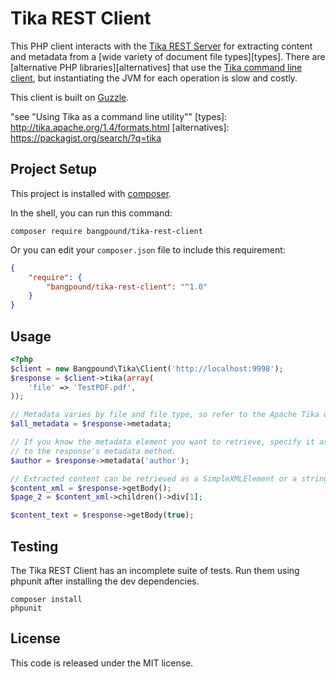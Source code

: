 Tika REST Client
================

This PHP client interacts with the [Tika REST Server][TikaJAXRS] for extracting content
and metadata from a [wide variety of document file types][types]. There are [alternative
PHP libraries][alternatives] that use the [Tika command line client][TikaCLI], but
instantiating the JVM for each operation is slow and costly.

This client is built on [Guzzle](http://guzzlephp.org).

[TikaJAXRS]: http://wiki.apache.org/tika/TikaJAXRS
[TikaCLI]: http://tika.apache.org/1.4/gettingstarted.html
    "see "Using Tika as a command line utility""
[types]: http://tika.apache.org/1.4/formats.html
[alternatives]: https://packagist.org/search/?q=tika

## Project Setup

This project is installed with [composer][].

In the shell, you can run this command:

```shell
composer require bangpound/tika-rest-client
```

Or you can edit your `composer.json` file to include this requirement:

```json
{
    "require": {
        "bangpound/tika-rest-client": "^1.0"
    }
}
```

[composer]: http://getcomposer.org

## Usage

```php
<?php
$client = new Bangpound\Tika\Client('http://localhost:9998');
$response = $client->tika(array(
    'file' => 'TestPDF.pdf',
));

// Metadata varies by file and file type, so refer to the Apache Tika docs for details.
$all_metadata = $response->metadata;

// If you know the metadata element you want to retrieve, specify it as the argument
// to the response's metadata method.
$author = $response->metadata('author');

// Extracted content can be retrieved as a SimpleXMLElement or a string of XML.
$content_xml = $response->getBody();
$page_2 = $content_xml->children()->div[1];

$content_text = $response->getBody(true);
```

## Testing

The Tika REST Client has an incomplete suite of tests. Run them using phpunit after
installing the dev dependencies.

```shell
composer install
phpunit
```

## License

This code is released under the MIT license.
